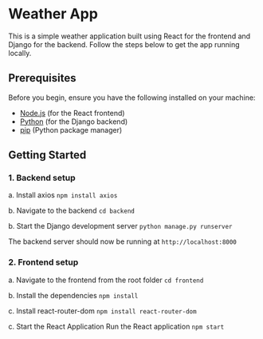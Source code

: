 # Weather App

This is a simple weather application built using React for the frontend and Django for the backend. Follow the steps below to get the app running locally.

## Prerequisites

Before you begin, ensure you have the following installed on your machine:

- [Node.js](https://nodejs.org/) (for the React frontend)
- [Python](https://www.python.org/downloads/) (for the Django backend)
- [pip](https://pip.pypa.io/en/stable/) (Python package manager)

## Getting Started

### 1. Backend setup

a. Install axios
`npm install axios`

b. Navigate to the backend
`cd backend`

b. Start the Django development server
`python manage.py runserver`

The backend server should now be running at `http://localhost:8000`

### 2. Frontend setup

a. Navigate to the frontend from the root folder
`cd frontend`

b. Install the dependencies
`npm install`

c. Install react-router-dom
`npm install react-router-dom`

c. Start the React Application
Run the React application
`npm start`
